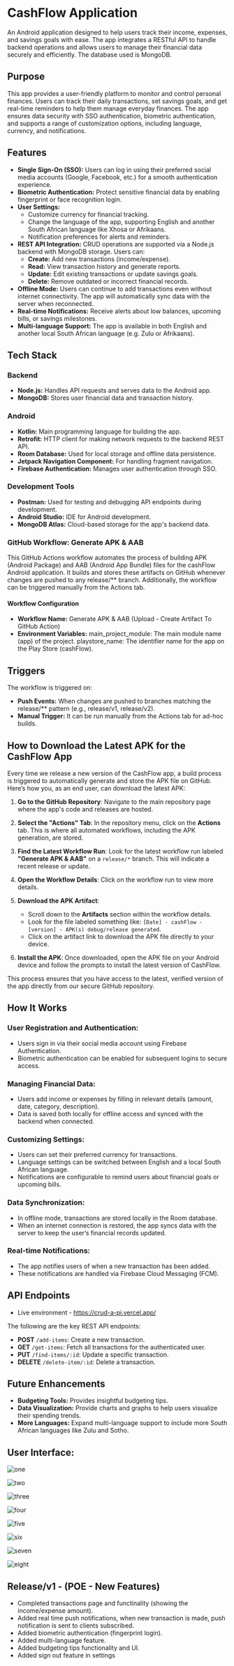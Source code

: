 # CashFlow Application

An Android application designed to help users track their income, expenses, and savings goals with ease. The app integrates a RESTful API to handle backend operations and allows users to manage their financial data securely and efficiently. The database used is MongoDB.

## Purpose

This app provides a user-friendly platform to monitor and control personal finances. Users can track their daily transactions, set savings goals, and get real-time reminders to help them manage everyday finances. The app ensures data security with SSO authentication, biometric authentication, and supports a range of customization options, including language, currency, and notifications.

## Features

- **Single Sign-On (SSO):** Users can log in using their preferred social media accounts (Google, Facebook, etc.) for a smooth authentication experience.
- **Biometric Authentication:** Protect sensitive financial data by enabling fingerprint or face recognition login.
- **User Settings:**
  - Customize currency for financial tracking.
  - Change the language of the app, supporting English and another South African language like Xhosa or Afrikaans.
  - Notification preferences for alerts and reminders.
- **REST API Integration:** CRUD operations are supported via a Node.js backend with MongoDB storage. Users can:
  - **Create:** Add new transactions (income/expense).
  - **Read:** View transaction history and generate reports.
  - **Update:** Edit existing transactions or update savings goals.
  - **Delete:** Remove outdated or incorrect financial records.
- **Offline Mode:** Users can continue to add transactions even without internet connectivity. The app will automatically sync data with the server when reconnected.
- **Real-time Notifications:** Receive alerts about low balances, upcoming bills, or savings milestones.
- **Multi-language Support:** The app is available in both English and another local South African language (e.g. Zulu or Afrikaans).

## Tech Stack

### Backend

- **Node.js:** Handles API requests and serves data to the Android app.
- **MongoDB:** Stores user financial data and transaction history.

### Android

- **Kotlin:** Main programming language for building the app.
- **Retrofit:** HTTP client for making network requests to the backend REST API.
- **Room Database:** Used for local storage and offline data persistence.
- **Jetpack Navigation Component:** For handling fragment navigation.
- **Firebase Authentication:** Manages user authentication through SSO.

### Development Tools

- **Postman:** Used for testing and debugging API endpoints during development.
- **Android Studio:** IDE for Android development.
- **MongoDB Atlas:** Cloud-based storage for the app's backend data.

### GitHub Workflow: Generate APK & AAB
This GitHub Actions workflow automates the process of building APK (Android Package) and AAB (Android App Bundle) files for the cashFlow Android application. It builds and stores these artifacts on GitHub whenever changes are pushed to any release/** branch. Additionally, the workflow can be triggered manually from the Actions tab.

#### Workflow Configuration
- **Workflow Name:** Generate APK & AAB (Upload - Create Artifact To GitHub Action)
- **Environment Variables:**
main_project_module: The main module name (app) of the project.
playstore_name: The identifier name for the app on the Play Store (cashFlow).
## Triggers
The workflow is triggered on:

- **Push Events:** When changes are pushed to branches matching the release/** pattern (e.g., release/v1, release/v2).
- **Manual Trigger:** It can be run manually from the Actions tab for ad-hoc builds.

## How to Download the Latest APK for the CashFlow App

Every time we release a new version of the CashFlow app, a build process is triggered to automatically generate and store the APK file on GitHub. Here’s how you, as an end user, can download the latest APK:

1. **Go to the GitHub Repository**: Navigate to the main repository page where the app's code and releases are hosted.

2. **Select the "Actions" Tab**: In the repository menu, click on the **Actions** tab. This is where all automated workflows, including the APK generation, are stored.

3. **Find the Latest Workflow Run**: Look for the latest workflow run labeled **"Generate APK & AAB"** on a `release/*` branch. This will indicate a recent release or update.

4. **Open the Workflow Details**: Click on the workflow run to view more details.

5. **Download the APK Artifact**:
   - Scroll down to the **Artifacts** section within the workflow details.
   - Look for the file labeled something like: `[Date] - cashFlow - [version] - APK(s) debug/release generated`.
   - Click on the artifact link to download the APK file directly to your device.

6. **Install the APK**: Once downloaded, open the APK file on your Android device and follow the prompts to install the latest version of CashFlow.

This process ensures that you have access to the latest, verified version of the app directly from our secure GitHub repository.


## How It Works

### User Registration and Authentication:

- Users sign in via their social media account using Firebase Authentication.
- Biometric authentication can be enabled for subsequent logins to secure access.

### Managing Financial Data:

- Users add income or expenses by filling in relevant details (amount, date, category, description).
- Data is saved both locally for offline access and synced with the backend when connected.

### Customizing Settings:

- Users can set their preferred currency for transactions.
- Language settings can be switched between English and a local South African language.
- Notifications are configurable to remind users about financial goals or upcoming bills.

### Data Synchronization:

- In offline mode, transactions are stored locally in the Room database.
- When an internet connection is restored, the app syncs data with the server to keep the user’s financial records updated.

### Real-time Notifications:

- The app notifies users of when a new transaction has been added.
- These notifications are handled via Firebase Cloud Messaging (FCM).

## API Endpoints

- Live environment - https://crud-a-pi.vercel.app/
  
The following are the key REST API endpoints:

- **POST** `/add-items`: Create a new transaction.
- **GET** `/get-items`: Fetch all transactions for the authenticated user.
- **PUT** `/find-items/:id`: Update a specific transaction.
- **DELETE** `/delete-item/:id`: Delete a transaction.

## Future Enhancements

- **Budgeting Tools:** Provides insightful budgeting tips.
- **Data Visualization:** Provide charts and graphs to help users visualize their spending trends.
- **More Languages:** Expand multi-language support to include more South African languages like Zulu and Sotho.

## User Interface:

![one](https://github.com/user-attachments/assets/151ceeba-613d-44aa-9352-867047b669dd)

![two](https://github.com/user-attachments/assets/787115e2-11e7-4b4e-ba68-5a1dfee6a5f4)

![three](https://github.com/user-attachments/assets/b7cc240c-6340-4ba3-ba2d-8f63c5dad869)

![four](https://github.com/user-attachments/assets/fa110153-8d6b-4543-a668-cf637f7d3fae)

![five](https://github.com/user-attachments/assets/2c294c34-4d47-4e02-bd2d-07685695749c)

![six](https://github.com/user-attachments/assets/5a3d12d9-b4d5-4761-a2e2-d3a46b0d883b)

![seven](https://github.com/user-attachments/assets/c4ba04a7-9e8a-4c08-a342-23970f25549c)

![eight](https://github.com/user-attachments/assets/1a30b73c-50e9-4b4c-b0f1-5b9952c68a66)

## Release/v1 - (POE - New Features)

- Completed transactions page and functinality (showing the income/expense amount).
- Added real time push notifications, when new transaction is made, push notification is sent to clients subscribed.
- Added biometric authentication (fingerprint login).
- Added multi-language feature.
- Added budgeting tips functionality and UI.
- Added sign out feature in settings
